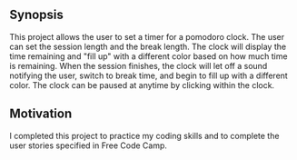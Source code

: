 ## Synopsis

This project allows the user to set a timer for a pomodoro clock. The user can set the session length and the break length. The clock will display the time remaining and "fill up" with a different color based on how much time is remaining. When the session finishes, the clock will let off a sound notifying the user, switch to break time, and begin to fill up with a different color. The clock can be paused at anytime by clicking within the clock.

## Motivation

I completed this project to practice my coding skills and to complete the user stories specified in Free Code Camp.
